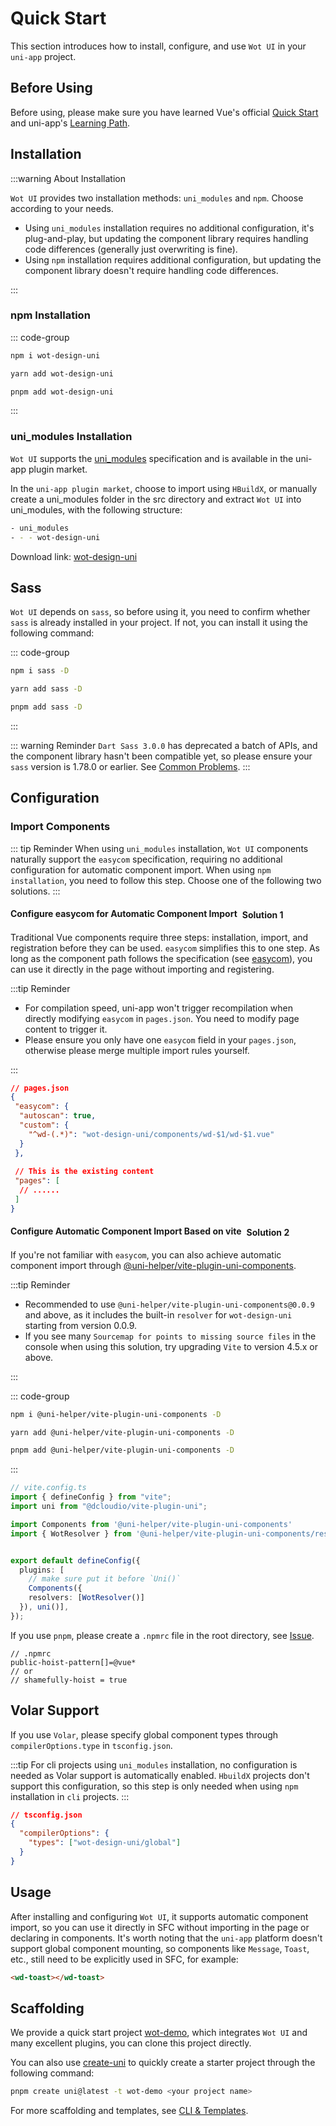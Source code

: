 # Quick Start

This section introduces how to install, configure, and use `Wot UI` in your `uni-app` project.

## Before Using

Before using, please make sure you have learned Vue's official [Quick Start](https://vuejs.org/guide/quick-start.html) and uni-app's [Learning Path](https://uniapp.dcloud.net.cn/resource.html).

## Installation

:::warning About Installation

`Wot UI` provides two installation methods: `uni_modules` and `npm`. Choose according to your needs.

- Using `uni_modules` installation requires no additional configuration, it's plug-and-play, but updating the component library requires handling code differences (generally just overwriting is fine).
- Using `npm` installation requires additional configuration, but updating the component library doesn't require handling code differences.

:::

### npm Installation

::: code-group

```bash [npm]
npm i wot-design-uni
```

```bash [yarn]
yarn add wot-design-uni
```

```bash [pnpm]
pnpm add wot-design-uni
```

:::

### uni_modules Installation

`Wot UI` supports the [uni_modules](https://uniapp.dcloud.net.cn/plugin/uni_modules.html#uni-modules) specification and is available in the uni-app plugin market.

In the `uni-app plugin market`, choose to import using `HBuildX`, or manually create a uni_modules folder in the src directory and extract `Wot UI` into uni_modules, with the following structure:

```bash
- uni_modules
- - - wot-design-uni 
```

Download link: <a href="https://ext.dcloud.net.cn/plugin?id=13889"><span>wot-design-uni</span></a>

## Sass

`Wot UI` depends on `sass`, so before using it, you need to confirm whether `sass` is already installed in your project. If not, you can install it using the following command:

::: code-group

```bash [npm]
npm i sass -D
```

```bash [yarn]
yarn add sass -D
```

```bash [pnpm]
pnpm add sass -D
```

:::

::: warning Reminder
`Dart Sass 3.0.0` has deprecated a batch of APIs, and the component library hasn't been compatible yet, so please ensure your `sass` version is 1.78.0 or earlier. See [Common Problems](/en-US/guide/common-problems.html#sass-throws-lots-of-errors-and-warnings).
:::

## Configuration

### Import Components

::: tip Reminder
When using `uni_modules` installation, `Wot UI` components naturally support the `easycom` specification, requiring no additional configuration for automatic component import. When using `npm installation`, you need to follow this step. Choose one of the following two solutions.
:::

#### Configure easycom for Automatic Component Import<el-tag type="primary" style="vertical-align: middle;margin-left:8px;" effect="dark" >Solution 1</el-tag>

Traditional Vue components require three steps: installation, import, and registration before they can be used. `easycom` simplifies this to one step.
As long as the component path follows the specification (see [easycom](https://uniapp.dcloud.net.cn/collocation/pages.html#easycom)), you can use it directly in the page without importing and registering.

:::tip Reminder

- For compilation speed, uni-app won't trigger recompilation when directly modifying `easycom` in `pages.json`. You need to modify page content to trigger it.
- Please ensure you only have one `easycom` field in your `pages.json`, otherwise please merge multiple import rules yourself.

:::

```JSON
// pages.json
{
 "easycom": {
  "autoscan": true,
  "custom": {
    "^wd-(.*)": "wot-design-uni/components/wd-$1/wd-$1.vue"
  }
 },
 
 // This is the existing content
 "pages": [
  // ......
 ]
}
```

#### Configure Automatic Component Import Based on vite<el-tag type="primary" style="vertical-align: middle;margin-left:8px;" effect="dark" >Solution 2</el-tag>

If you're not familiar with `easycom`, you can also achieve automatic component import through [@uni-helper/vite-plugin-uni-components](https://github.com/uni-helper/vite-plugin-uni-components).

:::tip Reminder

- Recommended to use `@uni-helper/vite-plugin-uni-components@0.0.9` and above, as it includes the built-in `resolver` for `wot-design-uni` starting from version 0.0.9.
- If you see many `Sourcemap for points to missing source files​` in the console when using this solution, try upgrading `Vite` to version 4.5.x or above.

:::

::: code-group

```bash [npm]
npm i @uni-helper/vite-plugin-uni-components -D
```

```bash [yarn]
yarn add @uni-helper/vite-plugin-uni-components -D
```

```bash [pnpm]
pnpm add @uni-helper/vite-plugin-uni-components -D
```

:::

```ts
// vite.config.ts
import { defineConfig } from "vite";
import uni from "@dcloudio/vite-plugin-uni";

import Components from '@uni-helper/vite-plugin-uni-components'
import { WotResolver } from '@uni-helper/vite-plugin-uni-components/resolvers'


export default defineConfig({
  plugins: [
    // make sure put it before `Uni()`
    Components({
    resolvers: [WotResolver()]
  }), uni()],
});
```

If you use `pnpm`, please create a `.npmrc` file in the root directory, see [Issue](https://github.com/antfu/unplugin-vue-components/issues/389).

```text
// .npmrc
public-hoist-pattern[]=@vue*
// or
// shamefully-hoist = true
```

## Volar Support

If you use `Volar`, please specify global component types through `compilerOptions.type` in `tsconfig.json`.

:::tip
For cli projects using `uni_modules` installation, no configuration is needed as Volar support is automatically enabled. `HbuildX` projects don't support this configuration, so this step is only needed when using `npm` installation in `cli` projects.
:::

```json
// tsconfig.json
{
  "compilerOptions": {
    "types": ["wot-design-uni/global"]
  }
}
```

## Usage

After installing and configuring `Wot UI`, it supports automatic component import, so you can use it directly in SFC without importing in the page or declaring in components. It's worth noting that the `uni-app` platform doesn't support global component mounting, so components like `Message`, `Toast`, etc., still need to be explicitly used in SFC, for example:

``` html
<wd-toast></wd-toast>
```

## Scaffolding

We provide a quick start project [wot-demo](https://github.com/Moonofweisheng/wot-demo), which integrates `Wot UI` and many excellent plugins, you can clone this project directly.

You can also use [create-uni](https://github.com/uni-helper/create-uni) to quickly create a starter project through the following command:  

```bash
pnpm create uni@latest -t wot-demo <your project name>
```
For more scaffolding and templates, see [CLI & Templates](./cli-templates.html).